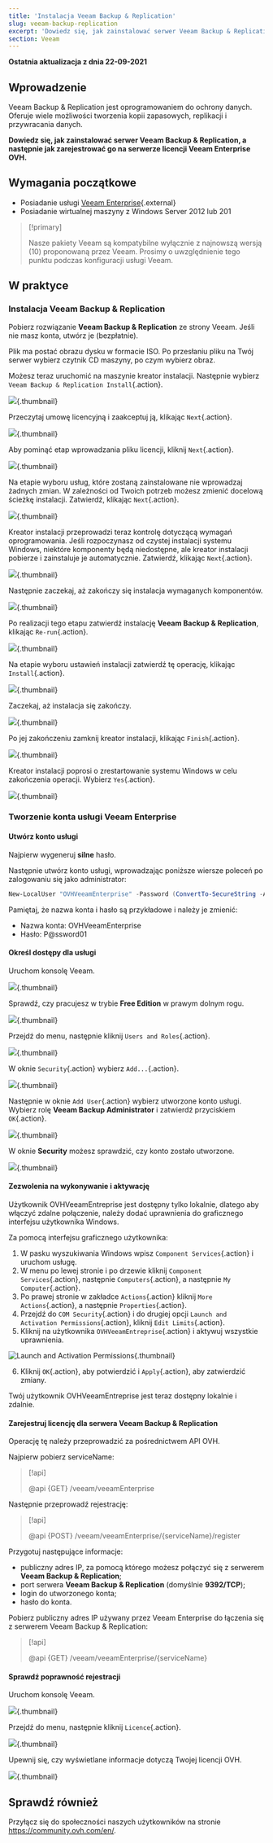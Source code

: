 ```yaml
---
title: 'Instalacja Veeam Backup & Replication'
slug: veeam-backup-replication
excerpt: 'Dowiedz się, jak zainstalować serwer Veeam Backup & Replication z Veeam Enterprise'
section: Veeam
---
```


**Ostatnia aktualizacja z dnia 22-09-2021**

## Wprowadzenie

Veeam Backup & Replication jest oprogramowaniem do ochrony danych. Oferuje wiele możliwości tworzenia kopii zapasowych, replikacji i przywracania danych.

**Dowiedz się, jak zainstalować serwer Veeam Backup & Replication, a następnie jak zarejestrować go na serwerze licencji Veeam Enterprise OVH.**


## Wymagania początkowe

* Posiadanie usługi [Veeam Enterprise](https://www.ovh.pl/storage-solutions/veeam-enterprise.xml){.external}
* Posiadanie wirtualnej maszyny z Windows Server 2012 lub 201

> [!primary]
>
> Nasze pakiety Veeam są kompatybilne wyłącznie z najnowszą wersją (10) proponowaną przez Veeam. Prosimy o uwzględnienie tego punktu podczas konfiguracji usługi Veeam.
>

## W praktyce

### Instalacja Veeam Backup & Replication

Pobierz rozwiązanie **Veeam Backup & Replication** ze strony Veeam. Jeśli nie masz konta, utwórz je (bezpłatnie).

Plik ma postać obrazu dysku w formacie ISO. Po przesłaniu pliku na Twój serwer wybierz czytnik CD maszyny, po czym wybierz obraz.

Możesz teraz uruchomić na maszynie kreator instalacji. Następnie wybierz `Veeam Backup & Replication Install`{.action}.

![](images/veeamBandR_inst_01.png){.thumbnail}

Przeczytaj umowę licencyjną i zaakceptuj ją, klikając `Next`{.action}.

![](images/veeamBandR_inst_02.png){.thumbnail}

Aby pominąć etap wprowadzania pliku licencji, kliknij `Next`{.action}.

![](images/veeamBandR_inst_03.png){.thumbnail}

Na etapie wyboru usług, które zostaną zainstalowane nie wprowadzaj żadnych zmian. W zależności od Twoich potrzeb możesz zmienić docelową ścieżkę instalacji. Zatwierdź, klikając `Next`{.action}.

![](images/veeamBandR_inst_04.png){.thumbnail}

Kreator instalacji przeprowadzi teraz kontrolę dotyczącą wymagań oprogramowania. Jeśli rozpoczynasz od czystej instalacji systemu Windows, niektóre komponenty będą niedostępne, ale kreator instalacji pobierze i zainstaluje je automatycznie. Zatwierdź, klikając `Next`{.action}.

![](images/veeamBandR_inst_05.png){.thumbnail}

Następnie zaczekaj, aż zakończy się instalacja wymaganych komponentów.

![](images/veeamBandR_inst_06.png){.thumbnail}

Po realizacji tego etapu zatwierdź instalację **Veeam Backup & Replication**, klikając `Re-run`{.action}.

![](images/veeamBandR_inst_07.png){.thumbnail}

Na etapie wyboru ustawień instalacji zatwierdź tę operację, klikając `Install`{.action}.

![](images/veeamBandR_inst_08.png){.thumbnail}

Zaczekaj, aż instalacja się zakończy.

![](images/veeamBandR_inst_09.png){.thumbnail}

Po jej zakończeniu zamknij kreator instalacji, klikając `Finish`{.action}.

![](images/veeamBandR_inst_10.png){.thumbnail}

Kreator instalacji poprosi o zrestartowanie systemu Windows w celu zakończenia operacji. Wybierz `Yes`{.action}.

![](images/veeamBandR_inst_11.png){.thumbnail}

### Tworzenie konta usługi Veeam Enterprise

#### Utwórz konto usługi

Najpierw wygeneruj **silne** hasło.

Następnie utwórz konto usługi, wprowadzając poniższe wiersze poleceń po zalogowaniu się jako administrator:

```powershell
New-LocalUser "OVHVeeamEnterprise" -Password (ConvertTo-SecureString -AsPlainText "P@ssword01" -Force) -Description "OVH Service Account for Veeam Enterprise" -PasswordNeverExpires:$true -UserMayNotChangePassword:$true -AccountNeverExpires:$true
```

Pamiętaj, że nazwa konta i hasło są przykładowe i należy je zmienić:
 * Nazwa konta: OVHVeeamEnterprise
 * Hasło: P@ssword01

#### Określ dostępy dla usługi

Uruchom konsolę Veeam.

![](images/veeamBandR_use_12.png){.thumbnail}

Sprawdź, czy pracujesz w trybie **Free Edition** w prawym dolnym rogu.

![](images/veeamBandR_conf_13.PNG){.thumbnail}

Przejdź do menu, następnie kliknij `Users and Roles`{.action}.

![](images/veeamBandR_conf_14.PNG){.thumbnail}

W oknie `Security`{.action} wybierz `Add...`{.action}.

![](images/veeamBandR_conf_15.PNG){.thumbnail}

Następnie w oknie `Add User`{.action} wybierz utworzone konto usługi. Wybierz rolę **Veeam Backup Administrator** i zatwierdź przyciskiem `OK`{.action}.

![](images/veeamBandR_conf_15.PNG){.thumbnail}

W oknie **Security** możesz sprawdzić, czy konto zostało utworzone.

![](images/veeamBandR_conf_16.PNG){.thumbnail}

#### Zezwolenia na wykonywanie i aktywację

Użytkownik OVHVeeamEntreprise jest dostępny tylko lokalnie, dlatego aby włączyć zdalne połączenie, należy dodać uprawnienia do graficznego interfejsu użytkownika Windows.

Za pomocą interfejsu graficznego użytkownika:

1. W pasku wyszukiwania Windows wpisz `Component Services`{.action} i uruchom usługę.
2. W menu po lewej stronie i po drzewie kliknij `Component Services`{.action}, następnie `Computers`{.action}, a następnie `My Computer`{.action}.
3. Po prawej stronie w zakładce `Actions`{.action} kliknij `More Actions`{.action}, a następnie `Properties`{.action}.
4. Przejdź do `COM Security`{.action} i do drugiej opcji `Launch and Activation Permissions`{.action}, kliknij `Edit Limits`{.action}.
5. Kliknij na użytkownika `OVHVeeamEntreprise`{.action} i aktywuj wszystkie uprawnienia.

![Launch and Activation Permissions](images/permissionsuserveam.png){.thumbnail}

6. Kliknij `OK`{.action}, aby potwierdzić i `Apply`{.action}, aby zatwierdzić zmiany.

Twój użytkownik OVHVeeamEntreprise jest teraz dostępny lokalnie i zdalnie.

#### Zarejestruj licencję dla serwera Veeam Backup & Replication

Operację tę należy przeprowadzić za pośrednictwem API OVH.

Najpierw pobierz serviceName:

> [!api]
>
> @api {GET} /veeam/veeamEnterprise
>

Następnie przeprowadź rejestrację:

> [!api]
>
> @api {POST} /veeam/veeamEnterprise/{serviceName}/register
>

Przygotuj następujące informacje:

 * publiczny adres IP, za pomocą którego możesz połączyć się z serwerem **Veeam Backup & Replication**;
 * port serwera **Veeam Backup & Replication** (domyślnie **9392/TCP**);
 * login do utworzonego konta;
 * hasło do konta.

Pobierz publiczny adres IP używany przez Veeam Enterprise do łączenia się z serwerem Veeam Backup & Replication:

> [!api]
>
> @api {GET} /veeam/veeamEnterprise/{serviceName}
>

#### Sprawdź poprawność rejestracji

Uruchom konsolę Veeam.

![](images/veeamBandR_use_12.png){.thumbnail}

Przejdź do menu, następnie kliknij `Licence`{.action}.

![](images/veeamBandR_lic_1.png){.thumbnail}

Upewnij się, czy wyświetlane informacje dotyczą Twojej licencji OVH.

![](images/veeamBandR_lic_2.png){.thumbnail}

## Sprawdź również

Przyłącz się do społeczności naszych użytkowników na stronie <https://community.ovh.com/en/>.